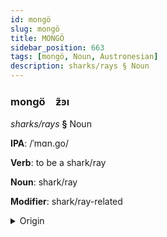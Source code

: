 ```yaml
---
id: mongö
slug: mongö
title: MONGÖ
sidebar_position: 663
tags: [mongö, Noun, Austronesian]
description: sharks/rays § Noun
---
```


### mongö&emsp;<span kind="abugida">ƶ̃ꜿı</span>

*sharks/rays* **§** Noun

**IPA**: /ˈmɑn.go/

**Verb**: to be a shark/ray

**Noun**: shark/ray

**Modifier**: shark/ray-related

<details>
    <summary>Origin</summary>
    Maori mangō <br/>
    <em>Austronesian Language Family</em>
</details>